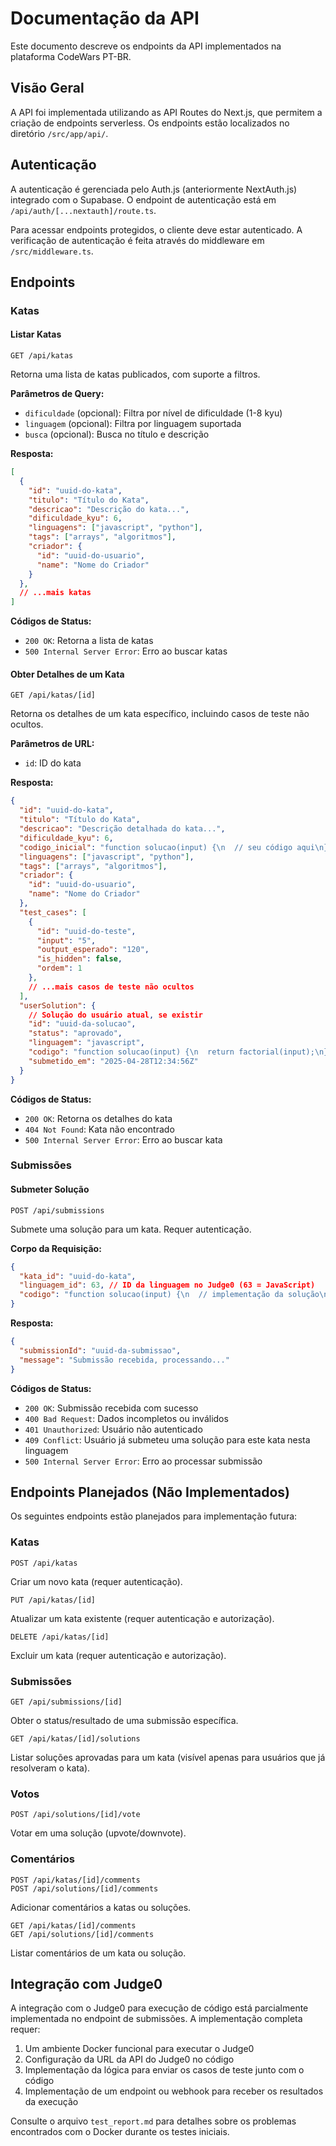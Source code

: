 # Documentação da API

Este documento descreve os endpoints da API implementados na plataforma CodeWars PT-BR.

## Visão Geral

A API foi implementada utilizando as API Routes do Next.js, que permitem a criação de endpoints serverless. Os endpoints estão localizados no diretório `/src/app/api/`.

## Autenticação

A autenticação é gerenciada pelo Auth.js (anteriormente NextAuth.js) integrado com o Supabase. O endpoint de autenticação está em `/api/auth/[...nextauth]/route.ts`.

Para acessar endpoints protegidos, o cliente deve estar autenticado. A verificação de autenticação é feita através do middleware em `/src/middleware.ts`.

## Endpoints

### Katas

#### Listar Katas

```
GET /api/katas
```

Retorna uma lista de katas publicados, com suporte a filtros.

**Parâmetros de Query:**
- `dificuldade` (opcional): Filtra por nível de dificuldade (1-8 kyu)
- `linguagem` (opcional): Filtra por linguagem suportada
- `busca` (opcional): Busca no título e descrição

**Resposta:**
```json
[
  {
    "id": "uuid-do-kata",
    "titulo": "Título do Kata",
    "descricao": "Descrição do kata...",
    "dificuldade_kyu": 6,
    "linguagens": ["javascript", "python"],
    "tags": ["arrays", "algoritmos"],
    "criador": {
      "id": "uuid-do-usuario",
      "name": "Nome do Criador"
    }
  },
  // ...mais katas
]
```

**Códigos de Status:**
- `200 OK`: Retorna a lista de katas
- `500 Internal Server Error`: Erro ao buscar katas

#### Obter Detalhes de um Kata

```
GET /api/katas/[id]
```

Retorna os detalhes de um kata específico, incluindo casos de teste não ocultos.

**Parâmetros de URL:**
- `id`: ID do kata

**Resposta:**
```json
{
  "id": "uuid-do-kata",
  "titulo": "Título do Kata",
  "descricao": "Descrição detalhada do kata...",
  "dificuldade_kyu": 6,
  "codigo_inicial": "function solucao(input) {\n  // seu código aqui\n}",
  "linguagens": ["javascript", "python"],
  "tags": ["arrays", "algoritmos"],
  "criador": {
    "id": "uuid-do-usuario",
    "name": "Nome do Criador"
  },
  "test_cases": [
    {
      "id": "uuid-do-teste",
      "input": "5",
      "output_esperado": "120",
      "is_hidden": false,
      "ordem": 1
    },
    // ...mais casos de teste não ocultos
  ],
  "userSolution": {
    // Solução do usuário atual, se existir
    "id": "uuid-da-solucao",
    "status": "aprovado",
    "linguagem": "javascript",
    "codigo": "function solucao(input) {\n  return factorial(input);\n}\n\nfunction factorial(n) {\n  if (n <= 1) return 1;\n  return n * factorial(n-1);\n}",
    "submetido_em": "2025-04-28T12:34:56Z"
  }
}
```

**Códigos de Status:**
- `200 OK`: Retorna os detalhes do kata
- `404 Not Found`: Kata não encontrado
- `500 Internal Server Error`: Erro ao buscar kata

### Submissões

#### Submeter Solução

```
POST /api/submissions
```

Submete uma solução para um kata. Requer autenticação.

**Corpo da Requisição:**
```json
{
  "kata_id": "uuid-do-kata",
  "linguagem_id": 63, // ID da linguagem no Judge0 (63 = JavaScript)
  "codigo": "function solucao(input) {\n  // implementação da solução\n}"
}
```

**Resposta:**
```json
{
  "submissionId": "uuid-da-submissao",
  "message": "Submissão recebida, processando..."
}
```

**Códigos de Status:**
- `200 OK`: Submissão recebida com sucesso
- `400 Bad Request`: Dados incompletos ou inválidos
- `401 Unauthorized`: Usuário não autenticado
- `409 Conflict`: Usuário já submeteu uma solução para este kata nesta linguagem
- `500 Internal Server Error`: Erro ao processar submissão

## Endpoints Planejados (Não Implementados)

Os seguintes endpoints estão planejados para implementação futura:

### Katas

```
POST /api/katas
```
Criar um novo kata (requer autenticação).

```
PUT /api/katas/[id]
```
Atualizar um kata existente (requer autenticação e autorização).

```
DELETE /api/katas/[id]
```
Excluir um kata (requer autenticação e autorização).

### Submissões

```
GET /api/submissions/[id]
```
Obter o status/resultado de uma submissão específica.

```
GET /api/katas/[id]/solutions
```
Listar soluções aprovadas para um kata (visível apenas para usuários que já resolveram o kata).

### Votos

```
POST /api/solutions/[id]/vote
```
Votar em uma solução (upvote/downvote).

### Comentários

```
POST /api/katas/[id]/comments
POST /api/solutions/[id]/comments
```
Adicionar comentários a katas ou soluções.

```
GET /api/katas/[id]/comments
GET /api/solutions/[id]/comments
```
Listar comentários de um kata ou solução.

## Integração com Judge0

A integração com o Judge0 para execução de código está parcialmente implementada no endpoint de submissões. A implementação completa requer:

1. Um ambiente Docker funcional para executar o Judge0
2. Configuração da URL da API do Judge0 no código
3. Implementação da lógica para enviar os casos de teste junto com o código
4. Implementação de um endpoint ou webhook para receber os resultados da execução

Consulte o arquivo `test_report.md` para detalhes sobre os problemas encontrados com o Docker durante os testes iniciais.
